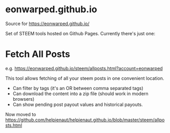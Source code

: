 # eonwarped.github.io

Source for https://eonwarped.github.io/

Set of STEEM tools hosted on Github Pages. Currently there's just one:

# Fetch All Posts
e.g.  https://eonwarped.github.io/steem/allposts.html?account=eonwarped

This tool allows fetching of all your steem posts in one convenient location.

* Can filter by tags (it's an OR between comma separated tags)
* Can download the content into a zip file (should work in modern browsers)
* Can show pending post payout values and historical payouts.

Now moved to https://github.com/helpienaut/helpienaut.github.io/blob/master/steem/allposts.html
